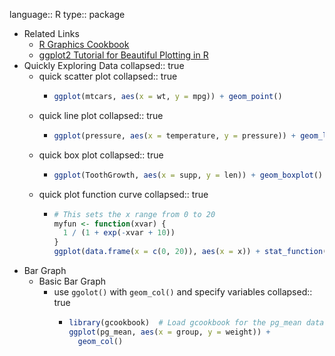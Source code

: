 language:: R
type:: package

- Related Links
	- [R Graphics Cookbook](https://r-graphics.org/recipe-quick-scatter)
	- [ggplot2 Tutorial for Beautiful Plotting in R](https://www.cedricscherer.com/2019/08/05/a-ggplot2-tutorial-for-beautiful-plotting-in-r/)
- Quickly Exploring Data
  collapsed:: true
	- quick scatter plot
	  collapsed:: true
		- ```r
		  ggplot(mtcars, aes(x = wt, y = mpg)) + geom_point()
		  ```
	- quick line plot
	  collapsed:: true
		- ```r
		  ggplot(pressure, aes(x = temperature, y = pressure)) + geom_line()
		  ```
	- quick box plot
	  collapsed:: true
		- ```r
		  ggplot(ToothGrowth, aes(x = supp, y = len)) + geom_boxplot()
		  ```
	- quick plot function curve
	  collapsed:: true
		- ```r
		  # This sets the x range from 0 to 20
		  myfun <- function(xvar) {
		    1 / (1 + exp(-xvar + 10))
		  }
		  ggplot(data.frame(x = c(0, 20)), aes(x = x)) + stat_function(fun = myfun, geom = "line")
		  ```
- Bar Graph
	- Basic Bar Graph
		- use `ggolot()` with `geom_col()` and specify variables
		  collapsed:: true
			- ```r
			  library(gcookbook)  # Load gcookbook for the pg_mean data set
			  ggplot(pg_mean, aes(x = group, y = weight)) +
			    geom_col()
			  ```
